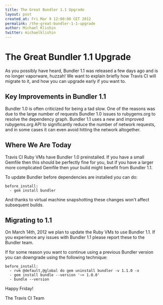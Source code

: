 ```yaml
---
title: The Great Bundler 1.1 Upgrade
layout: post
created_at: Fri Mar 9 12:00:00 CET 2012
permalink: /the-great-bundler-1-1-upgrade
author: Michael Klishin
twitter: michaelklishin
---
```



# The Great Bundler 1.1 Upgrade

As you possibly have heard, Bundler 1.1 was released a few days ago and is no longer vaporware, huzzah!  We want to explain briefly how Travis CI will migrate to it, and how you can upgrade early if you want to.


## Key Improvements in Bundler 1.1

Bundler 1.0 is often criticized for being a tad slow. One of the reasons was due to the large number of requests Bundler 1.0 issues to rubygems.org to resolve the dependency graph. Bundler 1.1 uses a new and improved rubygems.org API to significantly reduce the number of network requests, and in some cases it can even avoid hitting the network altogether.


## Where We Are Today

Travis CI Ruby VMs have Bundler 1.0 preinstalled. If you have a small Gemfile then this should be perfectly fine for you, but if you have a larger more complicated Gemfile then your build might benefit from Bundler 1.1.

To update Bundler before dependencies are installed you can do:

    before_install:
      - gem install bundler

And thanks to virtual machine snapshotting these changes won't affect subsequent builds.


## Migrating to 1.1

On March 14th, 2012 we plan to update the Ruby VMs to use Bundler 1.1. If you experience any issues with Bundler 1.1 please report these to the Bundler team. 

If for some reason you want to continue using a previous Bundler version you can downgrade using the following technique: 

    before_install:
      - rvm @default,@global do gem uninstall bundler -v 1.1.0 -x
      - gem install bundle --version '~> 1.0.0'
      - bundle --version

Happy Friday!

The Travis CI Team
